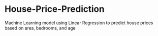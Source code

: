 # House-Price-Prediction
Machine Learning model using Linear Regression to predict house prices based on area, bedrooms, and age
